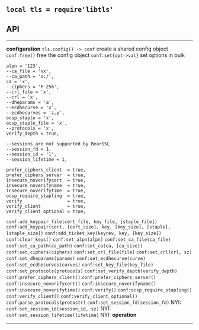 
## `local tls = require'libtls'`

## API

------------------------------------------------- ----------------------------
__configuration__
`tls.config() -> conf`                            create a shared config object
`conf:free()`                                     free the config object
`conf:set{opt->val}`                              set options in bulk

	alpn = '123',
	--ca_file = 'xx',
	--ca_path = 'x:/',
	ca = 'x',
	--ciphers = 'P-256',
	--crl_file = 'x',
	--crl = 'x',
	--dheparams = 'a',
	--ecdhecurve = 'x',
	--ecdhecurves = 'z,y',
	ocsp_staple = 'x',
	ocsp_staple_file = 'x',
	--protocols = 'x',
	verify_depth = true,

	--sessions are not supported by BearSSL
	--session_fd = 1,
	--session_id = '1',
	--session_lifetime = 1,

	prefer_ciphers_client  = true,
	prefer_ciphers_server  = true,
	insecure_noverifycert  = true,
	insecure_noverifyname  = true,
	insecure_noverifytime  = true,
	ocsp_require_stapling  = true,
	verify                 = true,
	verify_client          = true,
	verify_client_optional = true,


`conf:add_keypair_file(cert_file, key_file, [staple_file])`
`conf:add_keypair(cert, [cert_size], key, [key_size], [staple], [staple_size])`
`conf:add_ticket_key(keyrev, key, [key_size])`
`conf:clear_keys()`
`conf:set_alpn(alpn)`
`conf:set_ca_file(ca_file)`
`conf:set_ca_path(ca_path)`
`conf:set_ca(ca, [ca_size])`
`conf:set_ciphers(ciphers)`
`conf:set_crl_file(file)`
`conf:set_crl(crl, sz)`
`conf:set_dheparams(params)`
`conf:set_ecdhecurve(curve)`
`conf:set_ecdhecurves(curves)`
`conf:set_key_file(key_file)`
`conf:set_protocols(protocols)`
`conf:set_verify_depth(verify_depth)`
`conf:prefer_ciphers_client()`
`conf:prefer_ciphers_server()`
`conf:insecure_noverifycert()`
`conf:insecure_noverifyname()`
`conf:insecure_noverifytime()`
`conf:verify()`
`conf:ocsp_require_stapling()`
`conf:verify_client()`
`conf:verify_client_optional()`
`conf:parse_protocols(protostr)`
`conf:set_session_fd(session_fd)`                 NYI:
`conf:set_session_id(session_id, sz)`             NYI:
`conf:set_session_lifetime(lifetime)`             NYI:
__operation__

------------------------------------------------- ----------------------------
